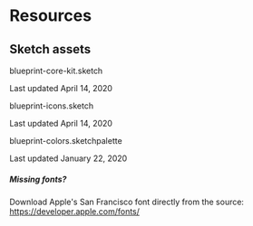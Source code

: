 # Resources

## Sketch assets

blueprint-core-kit.sketch

Last updated April 14, 2020

blueprint-icons.sketch

Last updated April 14, 2020

blueprint-colors.sketchpalette

Last updated January 22, 2020

##### Missing fonts?

Download Apple's San Francisco font directly from the source: <https://developer.apple.com/fonts/>